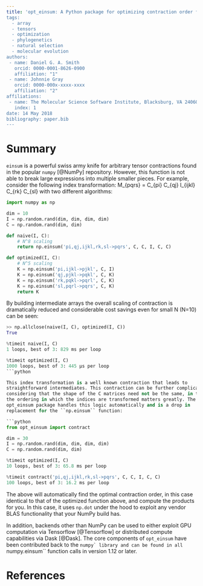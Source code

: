 ```yaml
---
title: 'opt_einsum: A Python package for optimizing contraction order for einsum-like expressions`
tags:
  - array
  - tensors
  - optimization
  - phylogenetics
  - natural selection
  - molecular evolution
authors:
 - name: Daniel G. A. Smith
   orcid: 0000-0001-8626-0900
   affiliation: "1"
 - name: Johnnie Gray
   orcid: 0000-000x-xxxx-xxxx
   affiliation: "2"
affiliations:
 - name: The Molecular Science Software Institute, Blacksburg, VA 24060
   index: 1
date: 14 May 2018
bibliography: paper.bib
---
```


# Summary

``einsum`` is a powerful swiss army knife for arbitrary tensor contractions
found in the popular ``numpy`` [@NumPy] repository.  However, this function is
not able to break large expressions into multiple smaller pieces. For example,
consider the following index transformation: M_{pqrs} = C_{pi} C_{qj} I_{ijkl}
C_{rk} C_{sl} with two different algorithms:

```python
import numpy as np

dim = 10
I = np.random.rand(dim, dim, dim, dim)
C = np.random.rand(dim, dim)

def naive(I, C):
    # N^8 scaling
    return np.einsum('pi,qj,ijkl,rk,sl->pqrs', C, C, I, C, C)

def optimized(I, C):
    # N^5 scaling
    K = np.einsum('pi,ijkl->pjkl', C, I)
    K = np.einsum('qj,pjkl->pqkl', C, K)
    K = np.einsum('rk,pqkl->pqrl', C, K)
    K = np.einsum('sl,pqrl->pqrs', C, K)
    return K
```

By building intermediate arrays the overall scaling of contraction is
dramatically reduced and considerable cost savings even for small N (N=10) can
be seen:

```python
>> np.allclose(naive(I, C), optimized(I, C))
True

%timeit naive(I, C)
1 loops, best of 3: 829 ms per loop

%timeit optimized(I, C)
1000 loops, best of 3: 445 µs per loop
```python

This index transformation is a well known contraction that leads to
straightforward intermediates. This contraction can be further complicated by
considering that the shape of the C matrices need not be the same, in this case
the ordering in which the indices are transformed matters greatly. The
opt_einsum package handles this logic automatically and is a drop in
replacement for the ``np.einsum`` function:

```python
from opt_einsum import contract

dim = 30
I = np.random.rand(dim, dim, dim, dim)
C = np.random.rand(dim, dim)

%timeit optimized(I, C)
10 loops, best of 3: 65.8 ms per loop

%timeit contract('pi,qj,ijkl,rk,sl->pqrs', C, C, I, C, C)
100 loops, best of 3: 16.2 ms per loop
```

The above will automatically find the optimal contraction order, in this case
identical to that of the optimized function above, and compute the products for
you. In this case, it uses `np.dot` under the hood to exploit any vendor
BLAS functionality that your NumPy build has.

In addition, backends other than NumPy can be used to either exploit GPU
computation via Tensorflow [@Tensorflow] or distributed compute capabilities
via Dask [@Dask]. The core components of ``opt_einsum`` have been contributed
back to the ``numpy` library and can be found in all ``numpy.einsum`` function
calls in version 1.12 or later.

# References
